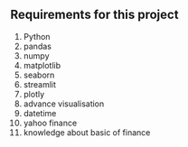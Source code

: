 

## Requirements for this project

1. Python
2. pandas
3. numpy
4. matplotlib
5. seaborn
6. streamlit
7. plotly
8. advance visualisation
9. datetime
10. yahoo finance
11. knowledge about basic of finance
